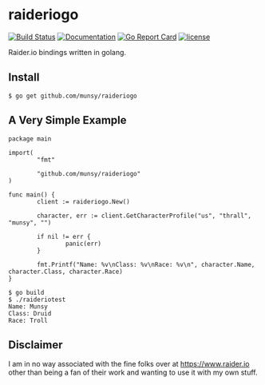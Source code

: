 # raideriogo 
[![Build Status](https://travis-ci.org/Munsy/raideriogo.svg?branch=master)](https://travis-ci.org/Munsy/raideriogo)  [![Documentation](https://godoc.org/github.com/munsy/raideriogo?status.svg)](https://godoc.org/github.com/munsy/raideriogo)  [![Go Report Card](https://goreportcard.com/badge/github.com/munsy/raideriogo)](https://goreportcard.com/report/github.com/munsy/raideriogo)  [![license](https://img.shields.io/github/license/mashape/apistatus.svg)](LICENSE)  

Raider.io bindings written in golang.

## Install
```
$ go get github.com/munsy/raideriogo
```

## A Very Simple Example
```
package main

import(
        "fmt"

        "github.com/munsy/raideriogo"
)

func main() {
        client := raideriogo.New()

        character, err := client.GetCharacterProfile("us", "thrall", "munsy", "")

        if nil != err {
                panic(err)
        }

        fmt.Printf("Name: %v\nClass: %v\nRace: %v\n", character.Name, character.Class, character.Race)
}
```
```
$ go build
$ ./raideriotest
Name: Munsy
Class: Druid
Race: Troll
```

## Disclaimer
I am in no way associated with the fine folks over at https://www.raider.io other than being a fan of their work and wanting to use it with my own stuff.
